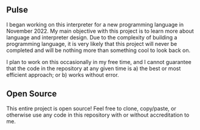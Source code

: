 ## Pulse
I began working on this interpreter for a new programming language in November 2022. My main objective with this project is to learn more about
language and interpreter design. Due to the complexity of building a programming language, it is very likely that this project will never be completed
and will be nothing more than something cool to look back on. 

I plan to work on this occasionally in my free time, and I cannot guarantee that
the code in the repository at any given time is a) the best or most efficient approach; or b) works without error.

## Open Source
This entire project is open source! Feel free to clone, copy/paste, or otherwise use any code in this repository with or without accreditation to
me.
